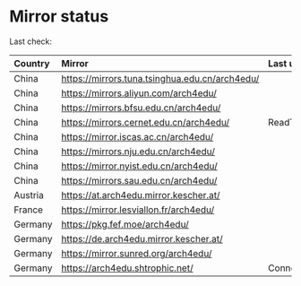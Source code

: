 <script src="./time.js"></script>
# Mirror status
Last check: <script type="text/javascript">localize(1753605136.3797824);</script>

|Country|Mirror|Last update|
|:------|:-----|:----------|
|China|https://mirrors.tuna.tsinghua.edu.cn/arch4edu/|<script type="text/javascript">localize(1753555664);</script>|
|China|https://mirrors.aliyun.com/arch4edu/|<script type="text/javascript">localize(1753555664);</script>|
|China|https://mirrors.bfsu.edu.cn/arch4edu/|<script type="text/javascript">localize(1753555664);</script>|
|China|https://mirrors.cernet.edu.cn/arch4edu/|ReadTimeout|
|China|https://mirror.iscas.ac.cn/arch4edu/|<script type="text/javascript">localize(1753598905);</script>|
|China|https://mirrors.nju.edu.cn/arch4edu/|<script type="text/javascript">localize(1753555664);</script>|
|China|https://mirror.nyist.edu.cn/arch4edu/|<script type="text/javascript">localize(1753555664);</script>|
|China|https://mirrors.sau.edu.cn/arch4edu/|<script type="text/javascript">localize(1753340397);</script>|
|Austria|https://at.arch4edu.mirror.kescher.at/|<script type="text/javascript">localize(1753555664);</script>|
|France|https://mirror.lesviallon.fr/arch4edu/|<script type="text/javascript">localize(1753598905);</script>|
|Germany|https://pkg.fef.moe/arch4edu/|<script type="text/javascript">localize(1753555664);</script>|
|Germany|https://de.arch4edu.mirror.kescher.at/|<script type="text/javascript">localize(1753555664);</script>|
|Germany|https://mirror.sunred.org/arch4edu/|<script type="text/javascript">localize(1753555664);</script>|
|Germany|https://arch4edu.shtrophic.net/|ConnectionError|

<script src="./tablefilter/tablefilter.js"></script>
<script src="./table.js"></script>